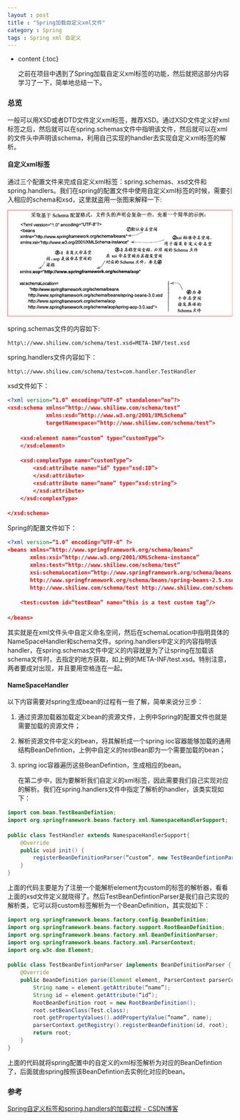 ```yaml
---
layout : post
title : "Spring加载自定义xml文件"
category : Spring
tags : Spring xml 自定义
---
```

* content
{:toc}

   之前在项目中遇到了Spring加载自定义xml标签的功能，然后就把这部分内容学习了一下，简单地总结一下。




### 总览

   一般可以用XSD或者DTD文件定义xml标签，推荐XSD。通过XSD文件定义好xml标签之后，然后就可以在spring.schemas文件中指明该文件，然后就可以在xml的文件头中声明该schema，利用自己实现的handler去实现自定义xml标签的解析。

#### 自定义xml标签

   通过三个配置文件来完成自定义xml标签：spring.schemas、xsd文件和spring.handlers。我们在spring的配置文件中使用自定义xml标签的时候，需要引入相应的schema和xsd，这里就盗用一张图来解释一下:

![schema配置](https://github.com/shiliewrain/shiliewrain.github.io/blob/master/img/spring-xsd-handler.png?raw=true)

   spring.schemas文件的内容如下:

```
http\://www.shiliew.com/schema/test.xsd=META-INF/test.xsd
```

   spring.handlers文件内容如下：

```
http\://www.shiliew.com/schema/test=com.handler.TestHandler
```

   xsd文件如下：

```xsd
<?xml version=“1.0” encoding=“UTF-8” standalone=“no”?>
<xsd:schema xmlns=“http://www.shiliew.com/schema/test”
            xmlns:xsd=“http://www.w3.org/2001/XMLSchema”
            targetNamespace=“http://www.shiliew.com/schema/test”>

    <xsd:element name=“custom” type=“customType”>
    </xsd:element>

    <xsd:complexType name=“customType”>
        <xsd:attribute name=“id” type=“xsd:ID”>
        </xsd:attribute>
        <xsd:attribute name=“name” type=“xsd:string”>
        </xsd:attribute>
    </xsd:complexType>

</xsd:schema>
```

   Spring的配置文件如下：

```xml
<?xml version=“1.0” encoding=“UTF-8” ?>
<beans xmlns=“http://www.springframework.org/schema/beans”
       xmlns:xsi=“http://www.w3.org/2001/XMLSchema-instance”
       xmlns:test=“http://www.shiliew.com/schema/test”
       xsi:schemaLocation=“http://www.springframework.org/schema/beans
       http://www.springframework.org/schema/beans/spring-beans-2.5.xsd
       http://www.shiliew.com/schema/test http://www.shiliew.com/schema/test.xsd”>

    <test:custom id=“testBean” name=“this is a test custom tag”/>

</beans>
```

   其实就是在xml文件头中自定义命名空间，然后在schemaLocation中指明具体的NameSpaceHandler和schema文件。spring.handlers中定义的内容指明该handler，在spring.schemas文件中定义的内容就是为了让spring在加载该schema文件时，去指定的地方获取，如上例的META-INF/test.xsd。特别注意，两者要成对出现，并且要用空格连在一起。

#### NameSpaceHandler

   以下内容需要对spring生成bean的过程有一些了解，简单来说分三步：

1. 通过资源加载器加载定义bean的资源文件，上例中Spring的配置文件也就是需要加载的资源文件；

2. 解析资源文件中定义的bean，将其解析成一个spring ioc容器能够加载的通用结构BeanDefintion，上例中自定义的testBean即为一个需要加载的bean；

3. spring ioc容器遍历这些BeanDefintion，生成相应的bean。

   在第二步中，因为要解析我们自定义的xml标签，因此需要我们自己实现对应的解析。我们在spring.handlers文件中指定了解析的handler，该类实现如下：

```java
import com.bean.TestBeanDefintion;
import org.springframework.beans.factory.xml.NamespaceHandlerSupport;

public class TestHandler extends NamespaceHandlerSupport{
    @Override
    public void init() {
        registerBeanDefinitionParser(“custom”, new TestBeanDefintionParser());
    }
}
```

   上面的代码主要是为了注册一个能解析element为custom的标签的解析器，看看上面的xsd文件定义就晓得了。然后TestBeanDefintionParser是我们自己实现的解析类，它可以将custom标签解析为一个BeanDefinition，其实现如下：

```java
import org.springframework.beans.factory.config.BeanDefinition;
import org.springframework.beans.factory.support.RootBeanDefinition;
import org.springframework.beans.factory.xml.BeanDefinitionParser;
import org.springframework.beans.factory.xml.ParserContext;
import org.w3c.dom.Element;

public class TestBeanDefintionParser implements BeanDefinitionParser {
    @Override
    public BeanDefinition parse(Element element, ParserContext parserContext) {
        String name = element.getAttribute(“name”);
        String id = element.getAttribute(“id”);
        RootBeanDefinition root = new RootBeanDefinition();
        root.setBeanClass(Test.class);
        root.getPropertyValues().addPropertyValue(“name”, name);
        parserContext.getRegistry().registerBeanDefinition(id, root);
        return root;
    }
}
```

   上面的代码就将spring配置中的自定义的xml标签解析为对应的BeanDefintion了，后面就由spring按照该BeanDefintion去实例化对应的bean。

### 参考

[Spring自定义标签和spring.handlers的加载过程 - CSDN博客](https://blog.csdn.net/wabiaozia/article/details/78631259)

